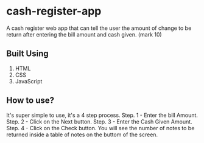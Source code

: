 # cash-register-app

A cash register web app that can tell the user the amount of change to be return after entering the bill amount and cash given. (mark 10)

## Built Using 

1. HTML
1. CSS
1. JavaScript

## How to use?

It's super simple to use, it's a 4 step process.
Step. 1 - Enter the bill Amount.
Step. 2 - Click on the Next button.
Step. 3 - Enter the Cash Given Amount.
Step. 4 - Click on the Check button.
You will see the number of notes to be returned inside a table of notes on the buttom of the screen.
